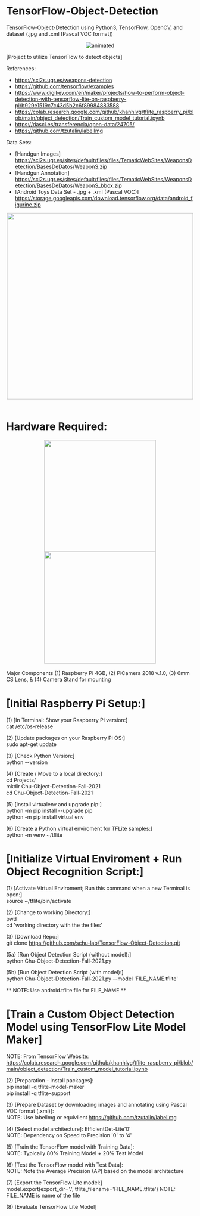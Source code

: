 # TensorFlow-Object-Detection
TensorFlow-Object-Detection using Python3, TensorFlow, OpenCV, and dataset (.jpg and .xml [Pascal VOC format])

<p align="center">
  <img src=https://media.giphy.com/media/jq1vZCeUuMCNGqlN19/giphy-downsized-large.gif alt="animated" />
</p>

[Project to utilize TensorFlow to detect objects] 

References: 
* https://sci2s.ugr.es/weapons-detection
* https://github.com/tensorflow/examples
* https://www.digikey.com/en/maker/projects/how-to-perform-object-detection-with-tensorflow-lite-on-raspberry-pi/b929e1519c7c43d5b2c6f89984883588
* https://colab.research.google.com/github/khanhlvg/tflite_raspberry_pi/blob/main/object_detection/Train_custom_model_tutorial.ipynb
* https://dasci.es/transferencia/open-data/24705/
* https://github.com/tzutalin/labelImg

Data Sets:
* [Handgun Images] https://sci2s.ugr.es/sites/default/files/files/TematicWebSites/WeaponsDetection/BasesDeDatos/WeaponS.zip
* [Handgun Annotation] https://sci2s.ugr.es/sites/default/files/files/TematicWebSites/WeaponsDetection/BasesDeDatos/WeaponS_bbox.zip
* [Android Toys Data Set - .jpg + .xml (Pascal VOC)] https://storage.googleapis.com/download.tensorflow.org/data/android_figurine.zip
 
<div align="center">
 <img src="https://github.com/schu-lab/TensorFlow-Object-Detection/blob/main/HW-Setup.jpg" width="500" /><br /><br />
</div>
 
# Hardware Required:
<div align="center">
  <img src= "https://github.com/schu-lab/TensorFlow-Object-Detection/blob/main/Pi-Camera.jpg" | height="300")>
  <img src= "https://github.com/schu-lab/TensorFlow-Object-Detection/blob/main/Raspberry-Pi.jpg" | height="300")>
  <br /><br />
</div>
Major Components (1) Raspberry Pi 4GB, (2) PiCamera 2018 v.1.0, (3) 6mm CS Lens, & (4) Camera Stand for mounting

# [Initial Raspberry Pi Setup:]

(1) [In Terminal: Show your Raspberry Pi version:]<br />
cat /etc/os-release

(2) [Update packages on your Raspberry Pi OS:]<br />
sudo apt-get update

(3) [Check Python Version:]<br />
python --version

(4) [Create / Move to a local directory:]<br />
cd Projects/<br />
mkdir Chu-Object-Detection-Fall-2021<br />
cd Chu-Object-Detection-Fall-2021<br />

(5) [Install virtualenv and upgrade pip:]<br />
python -m pip install --upgrade pip<br />
python -m pip install virtual env

(6) [Create a Python virtual enviroment for TFLite samples:]<br />
python -m venv ~/tflite


# [Initialize Virtual Enviroment + Run Object Recognition Script:]<br />
(1) [Activate Virtual Enviroment; Run this command when a new Terminal is open:]<br />
source ~/tflite/bin/activate

(2) [Change to working Directory:]<br />
pwd<br />
cd 'working directory with the the files'

(3) [Download Repo:]<br />
git clone https://github.com/schu-lab/TensorFlow-Object-Detection.git

(5a) [Run Object Detection Script (without model):]<br />
python Chu-Object-Detection-Fall-2021.py

(5b) [Run Object Detection Script (with model):]<br />
python Chu-Object-Detection-Fall-2021.py --model 'FILE_NAME.tflite'

** NOTE: Use android.tflite file for FILE_NAME **

# [Train a Custom Object Detection Model using TensorFlow Lite Model Maker]<br />
NOTE: From TensorFlow Website: https://colab.research.google.com/github/khanhlvg/tflite_raspberry_pi/blob/main/object_detection/Train_custom_model_tutorial.ipynb

(2) [Preparation - Install packages]:<br />
pip install -q tflite-model-maker<br />
pip install -q tflite-support

(3) [Prepare Dataset by downloading images and annotating using Pascal VOC format (.xml)]:<br />
NOTE: Use labelImg or equivilent https://github.com/tzutalin/labelImg<br />

(4) [Select model architecture]: EfficientDet-Lite'0'<br />
NOTE: Dependency on Speed to Precision '0' to '4'

(5) [Train the TensorFlow model with Training Data]:<br />
NOTE: Typically 80% Training Model + 20% Test Model

(6) [Test the TensorFlow model with Test Data]:<br />
NOTE: Note the Average Precision (AP) based on the model architecture

(7) [Export the TensorFlow Lite model:]<br />
model.export(export_dir='.', tflite_filename='FILE_NAME.tflite')
NOTE: FILE_NAME is name of the file

(8) [Evaluate TensorFlow Lite Model]
